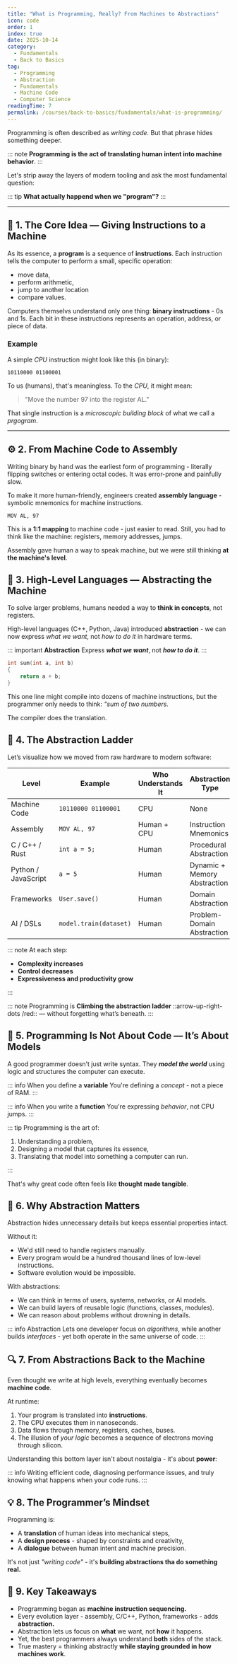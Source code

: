 ```yaml
---
title: "What is Programming, Really? From Machines to Abstractions"
icon: code
order: 1
index: true
date: 2025-10-14
category:
  - Fundamentals
  - Back to Basics
tag:
  - Programming
  - Abstraction
  - Fundamentals
  - Machine Code
  - Computer Science
readingTime: 7
permalink: /courses/back-to-basics/fundamentals/what-is-programming/
---
```


Programming is often described as *writing code.*
But that phrase hides something deeper.

::: note **Programming is the act of translating human intent into machine behavior**.
:::

Let's strip away the layers of modern tooling and ask the most fundamental question:

::: tip **What actually happend when we "program"?**
:::

---

## 🧠 1. The Core Idea — Giving Instructions to a Machine

As its essence, a **program** is a sequence of **instructions**.
Each instruction tells the computer to perform a small, specific operation:

- move data,
- perform arithmetic,
- jump to another location
- compare values.

Computers themselvs understand only one thing: **binary instructions** - 0s and 1s.
Each bit in these instructions represents an operation, address, or piece of data.

### Example

A simple *CPU* instruction might look like this (in binary):

```
10110000 01100001
```

To us (humans), that's meaningless.
To the *CPU*, it might mean:

> "Move the number 97 into the register AL."

That single instruction is a *microscopic building block* of what we call a *prgogram*.

---

## ⚙️ 2. From Machine Code to Assembly

Writing binary by hand was the earliest form of programming - literally flipping switches or entering octal codes.
It was error-prone and painfully slow.

To make it more human-friendly, engineers created **assembly language** - symbolic mnemonics for machine instructions.

```asd
MOV AL, 97
```

This is a **1:1 mapping** to machine code - just easier to read.
Still, you had to think like the machine: registers, memory addresses, jumps.

Assembly gave human a way to speak machine, but we were still thinking **at the machine's level**.

## 🧩 3. High-Level Languages — Abstracting the Machine

To solve larger problems, humans needed a way to **think in concepts**, not registers.

High-level languages (C++, Python, Java) introduced **abstraction** - we can now express *what we want*, not *how to do it* in hardware terms.

::: important **Abstraction**
Express ***what we want***, not ***how to do it***.
:::

```cpp
int sum(int a, int b)
{
    return a + b;
}
```

This one line might compile into dozens of machine instructions, but the programmer only needs to think: *"sum of two numbers.*

The compiler does the translation.

## 🧰 4. The Abstraction Ladder

Let’s visualize how we moved from raw hardware to modern software:

| Level               | Example                | Who Understands It | Abstraction Type             |
| ------------------- | ---------------------- | ------------------ | ---------------------------- |
| Machine Code        | `10110000 01100001`    | CPU                | None                         |
| Assembly            | `MOV AL, 97`           | Human + CPU        | Instruction Mnemonics        |
| C / C++ / Rust      | `int a = 5;`           | Human              | Procedural Abstraction       |
| Python / JavaScript | `a = 5`                | Human              | Dynamic + Memory Abstraction |
| Frameworks          | `User.save()`          | Human              | Domain Abstraction           |
| AI / DSLs           | `model.train(dataset)` | Human              | Problem-Domain Abstraction   |

::: note At each step:

- **Complexity increases**
- **Control decreases**
- **Expressiveness and productivity grow**

:::

::: note Programming is
**Climbing the abstraction ladder** ::arrow-up-right-dots /red:: — without forgetting what’s beneath.
:::

## 🧮 5. Programming Is Not About Code — It’s About Models

A good programmer doesn’t just write syntax.
They ***model the world*** using logic and structures the computer can execute.

::: info When you define a **variable**
You're defining a *concept* - not a piece of RAM.
:::

::: info When you write a **function**
You're expressing *behavior*, not CPU jumps.
:::

::: tip Programming is the art of:

1. Understanding a problem,
2. Designing a model that captures its essence,
3. Translating that model into something a computer can run.

:::

That's why great code often feels like **thought made tangible**.

## 🧩 6. Why Abstraction Matters

Abstraction hides unnecessary details but keeps essential properties intact.

Without it:

- We'd still need to handle registers manually.
- Every program would be a hundred thousand lines of low-level instructions.
- Software evolution would be impossible.

With abstractions:

- We can think in terms of users, systems, networks, or AI models.
- We can build layers of reusable logic (functions, classes, modules).
- We can reason about problems without drowning in details.

::: info Abstraction
Lets one developer focus on *algorithms*, while another builds *interfaces* - yet both operate in the same universe of code.
:::

## 🔍 7. From Abstractions Back to the Machine

Even thought we write at high levels, everything eventually becomes **machine code**.

At runtime:

1. Your program is translated into **instructions**.
2. The CPU executes them in nanoseconds.
3. Data flows through memory, registers, caches, buses.
4. The illusion of *your logic* becomes a sequence of electrons moving through silicon.

Understanding this bottom layer isn't about nostalgia - it's about **power**:

::: info Writing efficient code, diagnosing performance issues, and truly knowing what happens when your code runs.
:::

## 💡 8. The Programmer’s Mindset

Programming is:

- A **translation** of human ideas into mechanical steps,
- A **design process** - shaped by constraints and creativity,
- A **dialogue** between human intent and machine precision.

It's not just *"writing code"* - it's **building abstractions tha do something real.**

## 🧭 9. Key Takeaways

- Programming began as **machine instruction sequencing.**
- Every evolution layer - assembly, C/C++, Python, frameworks - adds **abstraction.**
- Abstraction lets us focus on **what** we want, not **how** it happens.
- Yet, the best programmers always understand **both** sides of the stack.
- True mastery = thinking abstractly **while staying grounded in how machines work**.